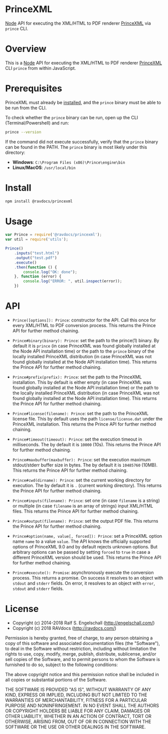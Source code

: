 
# PrinceXML

[Node](http://nodejs.org/) API for executing the XML/HTML to PDF renderer [PrinceXML](http://www.princexml.com/) via `prince` CLI.

# Overview

This is a [Node](http://nodejs.org/) API for executing the XML/HTML to PDF renderer [PrinceXML](http://www.princexml.com/) CLI `prince` from within JavaScript.

# Prerequisites

PrinceXML must already be [installed](https://www.princexml.com/download/), and the `prince` binary must be able to be run from the CLI.

To check whether the `prince` binary can be run, open up the CLI (Terminal/Powershell) and run:

```bash
prince --version
```

If the command did not execute successfully, verify that the `prince` binary can be found in the PATH. The `prince` binary is most likely under this directory:

- **Windows**: `C:\Program Files (x86)\Prince\engine\bin`
- **Linux/MacOS**: `/usr/local/bin`

# Install

```bash
npm install @ravdocs/princexml
```

# Usage

```js
var Prince = require('@ravdocs/princexml');
var util = require('utils');

Prince()
    .inputs("test.html")
    .output("test.pdf")
    .execute()
    .then(function () {
        console.log("OK: done");
    }, function (error) {
        console.log("ERROR: ", util.inspect(error));
    })
```

# API

- `Prince([options]): Prince`: constructor for the API. Call this once
  for every XML/HTML to PDF conversion process.
  This returns the Prince API for further method chaining.

- `Prince#binary(binary): Prince`: set the path to the prince(1) binary.
  By default it is `prince` (in case PrinceXML was found globally
  installed at the Node API installation time) or the path to the
  `prince` binary of the locally installed PrinceXML distribution (in
  case PrinceXML was not found globally installed at the Node API
  installation time).
  This returns the Prince API for further method chaining.

- `Prince#prefix(prefix): Prince`: set the path to the PrinceXML
  installation. This by default is either empty
  (in case PrinceXML was found globally
  installed at the Node API installation time) or the path to the
  locally installed PrinceXML distribution (in case PrinceXML was not
  found globally installed at the Node API installation time).
  This returns the Prince API for further method chaining.

- `Prince#license(filename): Prince`: set the path to the PrinceXML
  license file. This by default uses the path `license/license.dat`
  under the PrinceXML installation.
  This returns the Prince API for further method chaining.

- `Prince#timeout(timeout): Prince`: set the execution timeout in milliseconds.
  The by default it is `10000` (10s).
  This returns the Prince API for further method chaining.

- `Prince#maxbuffer(maxbuffer): Prince`: set the execution maximum stdout/stderr buffer size in bytes.
  The by default it is `10485760` (10MB).
  This returns the Prince API for further method chaining.

- `Prince#cwd(dirname): Prince`: set the current working directory for execution.
  The by default it is `.` (current working directory).
  This returns the Prince API for further method chaining.

- `Prince#inputs(filename): Prince`: set one (in case `filename` is a string)
   or multiple (in case `filename` is an array of strings) input XML/HTML files.
  This returns the Prince API for further method chaining.

- `Prince#output(filename): Prince`: set the output PDF file.
  This returns the Prince API for further method chaining.

- `Prince#option(name, value[, forced]): Prince`: set a PrinceXML option
  name `name` to a value `value`. The API knows the officially supported
  options of PrinceXML 9.0 and by default rejects unknown options.
  But arbitrary options can be passed by setting `forced` to `true`
  in case a different PrinceXML version should be used. This returns
  the Prince API for further method chaining.

- `Prince#execute(): Promise`: asynchronously execute the conversion
  process. This returns a promise. On success it resolves to
  an object with `stdout` and `stderr` fields. On error, it
  resolves to an object with `error`, ` stdout` and `stderr` fields.

# License

- Copyright (c) 2014-2018 Ralf S. Engelschall (http://engelschall.com/)
- Copyright (c) 2018 RAVdocs (http://ravdocs.com/)

Permission is hereby granted, free of charge, to any person obtaining
a copy of this software and associated documentation files (the
"Software"), to deal in the Software without restriction, including
without limitation the rights to use, copy, modify, merge, publish,
distribute, sublicense, and/or sell copies of the Software, and to
permit persons to whom the Software is furnished to do so, subject to
the following conditions:

The above copyright notice and this permission notice shall be included
in all copies or substantial portions of the Software.

THE SOFTWARE IS PROVIDED "AS IS", WITHOUT WARRANTY OF ANY KIND,
EXPRESS OR IMPLIED, INCLUDING BUT NOT LIMITED TO THE WARRANTIES OF
MERCHANTABILITY, FITNESS FOR A PARTICULAR PURPOSE AND NONINFRINGEMENT.
IN NO EVENT SHALL THE AUTHORS OR COPYRIGHT HOLDERS BE LIABLE FOR ANY
CLAIM, DAMAGES OR OTHER LIABILITY, WHETHER IN AN ACTION OF CONTRACT,
TORT OR OTHERWISE, ARISING FROM, OUT OF OR IN CONNECTION WITH THE
SOFTWARE OR THE USE OR OTHER DEALINGS IN THE SOFTWARE.
